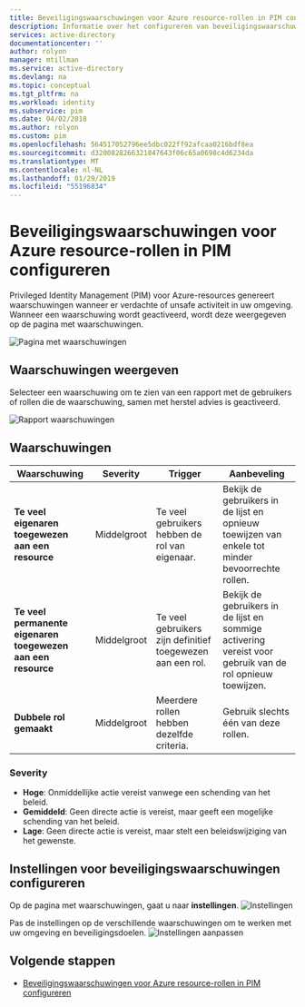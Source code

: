 ```yaml
---
title: Beveiligingswaarschuwingen voor Azure resource-rollen in PIM configureren | Microsoft Docs
description: Informatie over het configureren van beveiligingswaarschuwingen voor Azure resource-rollen in Azure AD Privileged Identity Management (PIM).
services: active-directory
documentationcenter: ''
author: rolyon
manager: mtillman
ms.service: active-directory
ms.devlang: na
ms.topic: conceptual
ms.tgt_pltfrm: na
ms.workload: identity
ms.subservice: pim
ms.date: 04/02/2018
ms.author: rolyon
ms.custom: pim
ms.openlocfilehash: 564517052796ee5dbc022ff92afcaa0216bdf8ea
ms.sourcegitcommit: d3200828266321847643f06c65a0698c4d6234da
ms.translationtype: MT
ms.contentlocale: nl-NL
ms.lasthandoff: 01/29/2019
ms.locfileid: "55196834"
---
```

# <a name="configure-security-alerts-for-azure-resource-roles-in-pim"></a>Beveiligingswaarschuwingen voor Azure resource-rollen in PIM configureren
Privileged Identity Management (PIM) voor Azure-resources genereert waarschuwingen wanneer er verdachte of unsafe activiteit in uw omgeving. Wanneer een waarschuwing wordt geactiveerd, wordt deze weergegeven op de pagina met waarschuwingen. 

![Pagina met waarschuwingen](media/azure-pim-resource-rbac/RBAC-alerts-home.png)

## <a name="review-alerts"></a>Waarschuwingen weergeven
Selecteer een waarschuwing om te zien van een rapport met de gebruikers of rollen die de waarschuwing, samen met herstel advies is geactiveerd.

![Rapport waarschuwingen](media/azure-pim-resource-rbac/rbac-alert-info.png)

## <a name="alerts"></a>Waarschuwingen
| Waarschuwing | Severity | Trigger | Aanbeveling |
| --- | --- | --- | --- |
| **Te veel eigenaren toegewezen aan een resource** |Middelgroot |Te veel gebruikers hebben de rol van eigenaar. |Bekijk de gebruikers in de lijst en opnieuw toewijzen van enkele tot minder bevoorrechte rollen. |
| **Te veel permanente eigenaren toegewezen aan een resource** |Middelgroot |Te veel gebruikers zijn definitief toegewezen aan een rol. |Bekijk de gebruikers in de lijst en sommige activering vereist voor gebruik van de rol opnieuw toewijzen. |
| **Dubbele rol gemaakt** |Middelgroot |Meerdere rollen hebben dezelfde criteria. |Gebruik slechts één van deze rollen. |


### <a name="severity"></a>Severity
* **Hoge**: Onmiddellijke actie vereist vanwege een schending van het beleid. 
* **Gemiddeld**: Geen directe actie is vereist, maar geeft een mogelijke schending van het beleid.
* **Lage**: Geen directe actie is vereist, maar stelt een beleidswijziging van het gewenste.

## <a name="configure-security-alert-settings"></a>Instellingen voor beveiligingswaarschuwingen configureren
Op de pagina met waarschuwingen, gaat u naar **instellingen**.
![Instellingen](media/azure-pim-resource-rbac/rbac-navigate-settings.png)

Pas de instellingen op de verschillende waarschuwingen om te werken met uw omgeving en beveiligingsdoelen.
![Instellingen aanpassen](media/azure-pim-resource-rbac/rbac-alert-settings.png)

## <a name="next-steps"></a>Volgende stappen

- [Beveiligingswaarschuwingen voor Azure resource-rollen in PIM configureren](pim-resource-roles-configure-alerts.md)
